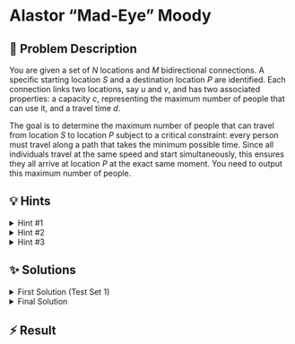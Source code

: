 # Alastor “Mad-Eye” Moody

## 📝 Problem Description

You are given a set of $N$ locations and $M$ bidirectional connections. A specific starting location $S$ and a destination location $P$ are identified. Each connection links two locations, say $u$ and $v$, and has two associated properties: a capacity $c$, representing the maximum number of people that can use it, and a travel time $d$.

The goal is to determine the maximum number of people that can travel from location $S$ to location $P$ subject to a critical constraint: every person must travel along a path that takes the minimum possible time. Since all individuals travel at the same speed and start simultaneously, this ensures they all arrive at location $P$ at the exact same moment. You need to output this maximum number of people.

## 💡 Hints

<details>
<summary>Hint #1</summary>
The problem requires satisfying two different conditions: minimizing the travel time for everyone and maximizing the total number of people. Think about how these two objectives interact. Does one take priority over the other? The problem statement says the plan must be "cautious," meaning everyone *must* take a path of the minimum possible duration. This suggests that finding the shortest travel time is the first step.
</details>
<details>

<summary>Hint #2</summary>

This problem can be modeled using a graph, where locations are vertices and connections are edges. The problem then combines concepts from shortest path algorithms and network flow algorithms. A "cautious plan" only allows travel along edges that can be part of a shortest path from the start to the destination. How can you construct a new, smaller graph that includes *only* these valid edges?

</details>

<details>

<summary>Hint #3</summary>

To identify all edges that lie on at least one shortest path, you can use precomputed distances. First, calculate the shortest travel time from the start location $S$ to all other locations; let's call this $d_S(x)$. Second, calculate the shortest travel time from all other locations to the destination $P$; let's call this $d_P(x)$. An edge $(u, v)$ with travel time $d$ is on a shortest path from $S$ to $P$ if and only if $d_S(u) + d + d_P(v)$ is equal to the overall shortest travel time from $S$ to $P$. You can compute all $d_S$ and $d_P$ values efficiently using Dijkstra's algorithm.

</details>

## ✨ Solutions

<details>
<summary>First Solution (Test Set 1)</summary>
This problem can be modeled as a graph problem where locations are nodes and flyways are edges. The travel time corresponds to the edge weight (or distance), and the number of people a flyway can hold corresponds to its capacity. The overall goal is to find the maximum number of people that can travel from a source node $s$ to a sink node $p$ along paths of the shortest possible length.

For the first test set, we are given a crucial simplifying assumption: *"for every flyway there is some cautious plan that uses it."* This directly implies that **every flyway (edge) in the input is part of at least one shortest path** from $s$ to $p$.

Because all available edges are guaranteed to be on some shortest path, we don't need to worry about filtering them. Any path we construct using the given edges will satisfy the minimum time constraint. The problem is therefore reduced to a simpler one: finding the maximum number of people that can travel from $s$ to $p$ using the given network of flyways.

This is a classic **Maximum Flow** problem. We can construct a flow network where:
- The graph structure is given by the input locations and flyways.
- The capacity of each edge is the number of people $c$ the corresponding flyway can accommodate.
- We want to find the maximum flow from the source $s$ to the sink $p$.

Each unit of flow represents one person. By calculating the maximum flow, we find the maximum number of people who can travel from $s$ to $p$ concurrently, which, under the assumptions of Test Set 1, is our final answer.

```cpp
#include <iostream>

#include <boost/graph/adjacency_list.hpp>
#include <boost/graph/push_relabel_max_flow.hpp>

// Graph type for the flow network
typedef boost::adjacency_list_traits<boost::vecS, boost::vecS, boost::directedS> traits;
typedef boost::adjacency_list<boost::vecS, boost::vecS, boost::directedS, boost::no_property,
    boost::property<boost::edge_capacity_t, long,
        boost::property<boost::edge_residual_capacity_t, long,
            boost::property<boost::edge_reverse_t, traits::edge_descriptor>>>> graph;

typedef traits::edge_descriptor edge_desc;

// A helper class to add edges and their reverse edges to the graph
class edge_adder {
  graph &G;

 public:
  explicit edge_adder(graph &G) : G(G) {}

  void add_edge(int from, int to, long capacity) {
    auto c_map = boost::get(boost::edge_capacity, G);
    auto r_map = boost::get(boost::edge_reverse, G);
    const auto e = boost::add_edge(from, to, G).first;
    const auto rev_e = boost::add_edge(to, from, G).first;
    c_map[e] = capacity;
    c_map[rev_e] = 0; // Reverse edge has no capacity in a directed model
    r_map[e] = rev_e;
    r_map[rev_e] = e;
  }
};

void solve() {
  int n, m, s, p;
  std::cin >> n >> m >> s >> p;
  
  graph G(n);
  edge_adder adder(G);
  
  for(int i = 0; i < m; ++i) {
    int u, v, c, d;
    std::cin >> u >> v >> c >> d;
    // Due to Test Set 1 assumptions, all flyways are on a shortest path.
    // We model the bidirectional flyway with a directed edge, as the other
    // problem assumptions for this test set imply a directional flow.
    adder.add_edge(u, v, c);
  }
  
  // Calculate the maximum flow from source s to sink p
  long flow = boost::push_relabel_max_flow(G, s, p);

  std::cout << flow << std::endl;
}

int main() {
  std::ios_base::sync_with_stdio(false);
  
  int n_tests;
  std::cin >> n_tests;
  while(n_tests--) { solve(); }
}
```
</details>
<details>
<summary>Final Solution</summary>
The primary challenge in the general version of the problem is that many flyways might not be part of any shortest path. A "cautious plan" forbids using such flyways. Therefore, the approach from the first solution, which assumes all edges are valid, will not work.

The core idea for the final solution is to first identify the subgraph containing **only** the edges that lie on at least one shortest path from the source $s$ to the sink $p$. Once we have this "shortest path subgraph," we can run a max-flow algorithm on it to find the maximum number of people.

The solution can be broken down into three main steps:

1.  **Calculate Shortest Distances:** We need to know the shortest travel time from $s$ to every other location, and from every location to $p$.
    -   We can find the shortest distance from $s$ to all other nodes, $d_s(v)$, by running **Dijkstra's algorithm** starting from $s$.
    -   Similarly, we find the shortest distance from all nodes to $p$, $d_p(v)$, by running Dijkstra's algorithm starting from $p$. Since the flyways are bidirectional, running Dijkstra from $p$ on the original graph gives the shortest distance to $p$.
    -   The shortest travel time from $s$ to $p$ is then simply $d_{min} = d_s(p)$.

2.  **Construct the Shortest Path Subgraph:** We build a new graph for our max-flow calculation. We iterate through every original flyway, which connects locations $u$ and $v$ with travel time $d$ and capacity $c$. A flyway can be part of a shortest path in two directions: $u \to v$ or $v \to u$.
    -   The directed edge $u \to v$ is on a shortest path if and only if the shortest path through it is equal to the overall shortest path:
        $$ d_s(u) + d + d_p(v) = d_{min} $$
    -   Similarly, the directed edge $v \to u$ is on a shortest path if:
        $$ d_s(v) + d + d_p(u) = d_{min} $$
    If a condition is met, we add the corresponding directed edge with capacity $c$ to our new flow network.

3.  **Calculate Maximum Flow:** With the shortest path subgraph constructed, the problem is reduced to a standard max-flow problem. We compute the maximum flow from $s$ to $p$ on this new graph. The resulting flow value is the maximum number of people that can travel according to a "cautious plan."

```cpp
#include <iostream>
#include <vector>
#include <tuple>

#include <boost/graph/adjacency_list.hpp>
#include <boost/graph/push_relabel_max_flow.hpp>
#include <boost/graph/dijkstra_shortest_paths.hpp>

// Graph definition for Dijkstra's algorithm
typedef boost::adjacency_list<boost::vecS, boost::vecS, boost::undirectedS,
  boost::no_property, boost::property<boost::edge_weight_t, int>> dijkstra_graph;

// Graph definition for the max-flow algorithm
typedef boost::adjacency_list_traits<boost::vecS, boost::vecS, boost::directedS> traits;
typedef boost::adjacency_list<boost::vecS, boost::vecS, boost::directedS, boost::no_property,
    boost::property<boost::edge_capacity_t, long,
        boost::property<boost::edge_residual_capacity_t, long,
            boost::property<boost::edge_reverse_t, traits::edge_descriptor>>>> flow_graph;

// Helper class to add directed edges for the flow network
class edge_adder {
  flow_graph &G;
 public:
  explicit edge_adder(flow_graph &G) : G(G) {}
  void add_edge(int from, int to, long capacity) {
    auto c_map = boost::get(boost::edge_capacity, G);
    auto r_map = boost::get(boost::edge_reverse, G);
    const auto e = boost::add_edge(from, to, G).first;
    const auto rev_e = boost::add_edge(to, from, G).first;
    c_map[e] = capacity;
    c_map[rev_e] = 0;
    r_map[e] = rev_e;
    r_map[rev_e] = e;
  }
};

void solve() {
  int n, m, s, p;
  std::cin >> n >> m >> s >> p;
  
  std::vector<std::tuple<int, int, int, int>> edges;
  edges.reserve(m);
  dijkstra_graph dijkstra_G(n);

  for(int i = 0; i < m; ++i) {
    int u, v, c, d;
    std::cin >> u >> v >> c >> d;
    edges.emplace_back(u, v, c, d);
    boost::add_edge(u, v, d, dijkstra_G);
  }
  
  // Step 1: Calculate shortest paths from source and to sink
  std::vector<int> source_dist_map(n);
  std::vector<int> target_dist_map(n);
  
  boost::dijkstra_shortest_paths(dijkstra_G, s, boost::distance_map(boost::make_iterator_property_map(source_dist_map.begin(), boost::get(boost::vertex_index, dijkstra_G))));
  boost::dijkstra_shortest_paths(dijkstra_G, p, boost::distance_map(boost::make_iterator_property_map(target_dist_map.begin(), boost::get(boost::vertex_index, dijkstra_G))));
  
  int min_dist = source_dist_map[p];

  // Step 2: Build the shortest path subgraph
  flow_graph G(n);
  edge_adder adder(G);
  
  for(const auto &edge : edges) {
    int u = std::get<0>(edge);
    int v = std::get<1>(edge);
    int c = std::get<2>(edge);
    int d = std::get<3>(edge);
    
    // Check if the edge u->v is on a shortest path
    if (source_dist_map[u] + d + target_dist_map[v] == min_dist) {
      adder.add_edge(u, v, c);
    }
    // Check if the edge v->u is on a shortest path
    if (source_dist_map[v] + d + target_dist_map[u] == min_dist) {
      adder.add_edge(v, u, c);
    }
  }
  
  // Step 3: Determine max flow on the subgraph
  long flow = boost::push_relabel_max_flow(G, s, p);

  std::cout << flow << std::endl;
}

int main() {
  std::ios_base::sync_with_stdio(false);
  
  int n_tests;
  std::cin >> n_tests;
  while(n_tests--) { solve(); }
}
```
</details>

## ⚡ Result

```plaintext

```